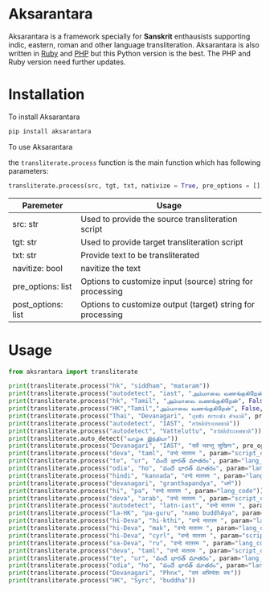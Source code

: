 # Aksarantara

Aksarantara is a framework specially for **Sanskrit** enthausists supporting indic, eastern, roman and other language transliteration. Aksarantara is also written in [Ruby](https://github.com/enginestein/aksarantara.rb) and [PHP](https://github.com/enginestein/aksarantara.php) but this Python version is the best. The PHP and Ruby version need further updates.

# Installation

To install Aksarantara

```powershell
pip install aksarantara
```

To use Aksarantara

the `transliterate.process` function is the main function which has following parameters:

```python
transliterate.process(src, tgt, txt, nativize = True, pre_options = [], post_options = [])
```

| Paremeter  | Usage |
| ------------- | ------------- |
| src: str  | Used to provide the source transliteration script |
| tgt: str  | Used to provide target transliteration script  |
| txt: str  | Provide text to be transliterated  |
| navitize: bool  | navitize the text  |
| pre_options: list  | Options to customize input (source) string for processing |
| post_options: list  | Options to customize output (target) string for processing |

# Usage

```python
from aksrantara import transliterate

print(transliterate.process("hk", "siddham", "mataram"))
print(transliterate.process("autodetect", "iast", "அம்மாவை வணங்குகிறேன்"))
print(transliterate.process("hk", "Tamil", "அம்மாவை வணங்குகிறேன்", False))
print(transliterate.process("HK","Tamil","அம்மாவை வணங்குகிறேன்", False, post_options=["TamilSubScript", "TamilRemoveApostrophe"]))
print(transliterate.process("Thai", "Devanagari", "ภุทธัง สะระณัง คัจฉามิ", pre_options=["ThaiOrthography"]))
print(transliterate.process("autodetect", "IAST", "สวัสดีประเทศชาติ"))
print(transliterate.process("autodetect", "Vatteluttu", "สวัสดีประเทศชาติ"))
print(transliterate.auto_detect("வாழ்க இந்தியா"))
print(transliterate.process("Devanagari", "IAST", "सर्वे भवन्तु सुखिनः", pre_options=["RemoveSchwaHindi"]))
print(transliterate.process("deva", "taml", "वन्दे मातरम ", param="script_code"))
print(transliterate.process("te", "ur", "వందే భారత్ మాతరం", param="lang_code"))
print(transliterate.process("odia", "ho", "వందే భారత్ మాతరం", param="lang_name"))
print(transliterate.process("hindi", "kannada", "वन्दे मातरम ", param="lang_name"))
print(transliterate.process("devanagari", "granthapandya", "धर्म"))
print(transliterate.process("hi", "pa", "वन्दे मातरम ", param="lang_code"))
print(transliterate.process("deva", "arab", "वन्दे मातरम ", param="script_code"))
print(transliterate.process("autodetect", "latn-iast", "वन्दे मातरम ", param="script_code"))
print(transliterate.process("la-HK", "pa-guru", "namo buddhAya", param="lang_code"))
print(transliterate.process("hi-Deva", "hi-kthi", "वन्दे मातरम ", param="lang_code"))
print(transliterate.process("hi-Deva", "mak", "वन्दे मातरम ", param="lang_code"))
print(transliterate.process("hi-Deva", "cyrl", "वन्दे मातरम ", param="script_code"))
print(transliterate.process("sa-Deva", "ru", "वन्दे मातरम ", param="lang_code"))
print(transliterate.process("deva", "taml", "वन्दे मातरम ", param="script_code"))
print(transliterate.process("te", "ur", "వందే భారత్ మాతరం", param="lang_code"))
print(transliterate.process("odia", "ho", "వందే భారత్ మాతరం", param="lang_name"))
print(transliterate.process("Devanagari", "Phnx", "वयं अभियंताः स्मः"))
print(transliterate.process("HK", "Syrc", "buddha"))
```
